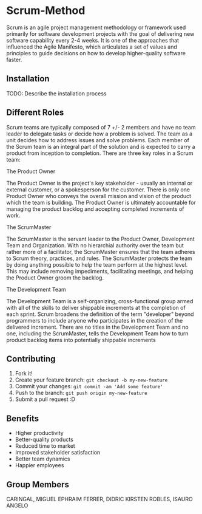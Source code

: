 # Scrum-Method

Scrum is an agile project management methodology or framework used primarily for software development projects with the goal of delivering new software capability every 2-4 weeks. It is one of the approaches that influenced the Agile Manifesto, which articulates a set of values and principles to guide decisions on how to develop higher-quality software faster.

## Installation

TODO: Describe the installation process

## Different Roles

Scrum teams are typically composed of 7 +/- 2 members and have no team leader to delegate tasks or decide how a problem is solved. The team as a unit decides how to address issues and solve problems. Each member of the Scrum team is an integral part of the solution and is expected to carry a product from inception to completion. There are three key roles in a Scrum team:

The Product Owner

The Product Owner is the project's key stakeholder - usually an internal or external customer, or a spokesperson for the customer. There is only one Product Owner who conveys the overall mission and vision of the product which the team is building. The Product Owner is ultimately accountable for managing the product backlog and accepting completed increments of work.

The ScrumMaster

The ScrumMaster is the servant leader to the Product Owner, Development Team and Organization. With no hierarchial authority over the team but rather more of a facilitator, the ScrumMaster ensures that the team adheres to Scrum theory, practices, and rules. The ScrumMaster protects the team by doing anything possible to help the team perform at the highest level. This may include removing impediments, facilitating meetings, and helping the Product Owner groom the backlog.

The Development Team

The Development Team is a self-organizing, cross-functional group armed with all of the skills to deliver shippable increments at the completion of each sprint. Scrum broadens the definition of the term "developer" beyond programmers to include anyone who participates in the creation of the delivered increment. There are no titles in the Development Team and no one, including the ScrumMaster, tells the Development Team how to turn product backlog items into potentially shippable increments

## Contributing

1. Fork it!
2. Create your feature branch: `git checkout -b my-new-feature`
3. Commit your changes: `git commit -am 'Add some feature'`
4. Push to the branch: `git push origin my-new-feature`
5. Submit a pull request :D

## Benefits

- Higher productivity
- Better-quality products
- Reduced time to market
- Improved stakeholder satisfaction
- Better team dynamics
- Happier employees

## Group Members

CARINGAL, MIGUEL EPHRAIM
FERRER, DIDRIC KIRSTEN
ROBLES, ISAURO ANGELO

